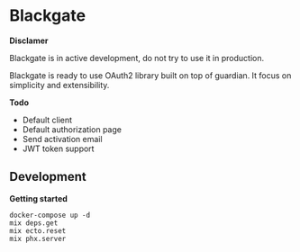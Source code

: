 # Blackgate

__Disclamer__

Blackgate is in active development, do not try to use it in production.

Blackgate is ready to use OAuth2 library built on top of guardian. It focus on simplicity and extensibility.

__Todo__

- Default client
- Default authorization page
- Send activation email
- JWT token support

## Development

__Getting started__

```
docker-compose up -d
mix deps.get
mix ecto.reset
mix phx.server
```